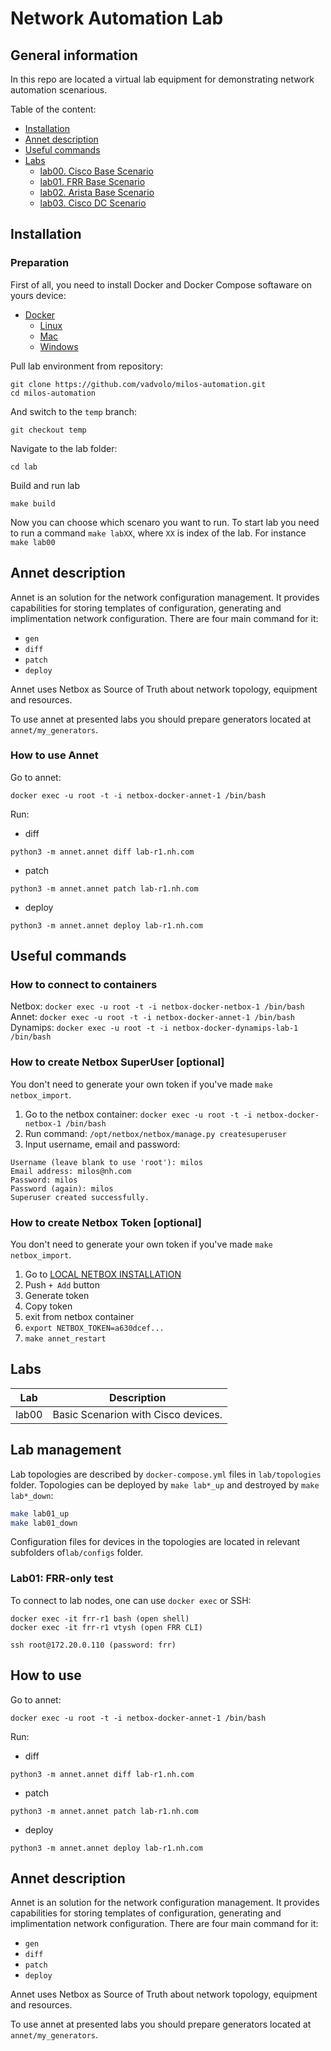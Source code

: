 # Network Automation Lab

## General information

In this repo are located a virtual lab equipment for demonstrating network automation scenarious.

Table of the content:
- [Installation](#installation)
- [Annet description](#annet-description)
- [Useful commands](#useful-commands)
- [Labs](#labs)
  - [lab00. Cisco Base Scenario](./topologies/lab00_cisco_base)
  - [lab01. FRR Base Scenario](./topologies/lab01_frr-only-test)
  - [lab02. Arista Base Scenario](./topologies/lab02_ceos-test)
  - [lab03. Cisco DC Scenario](./topologies/lab03_dc_cisco)

## Installation

### Preparation

First of all, you need to install Docker and Docker Compose softaware on yours device:

- [Docker](https://docs.docker.com/engine/install/)
  - [Linux](https://docs.docker.com/desktop/install/linux/)
  - [Mac](https://docs.docker.com/desktop/install/mac-install/)
  - [Windows](https://docs.docker.com/desktop/install/windows-install/)

Pull lab environment from repository:

```
git clone https://github.com/vadvolo/milos-automation.git
cd milos-automation
```

And switch to the `temp` branch:

```
git checkout temp
```

Navigate to the lab folder:

```
cd lab
```

Build and run lab

```
make build
```

Now you can choose which scenaro you want to run. To start lab you need to run a command `make labXX`, where `XX` is index of the lab. For instance `make lab00`

## Annet description

Annet is an solution for the network configuration management. It provides capabilities for storing templates of configuration, generating and implimentation network configuration. There are four main command for it:
- `gen`
- `diff`
- `patch`
- `deploy`

Annet uses Netbox as Source of Truth about network topology, equipment and resources.

To use annet at presented labs you should prepare generators located at `annet/my_generators`.

### How to use Annet

Go to annet:

```
docker exec -u root -t -i netbox-docker-annet-1 /bin/bash
```

Run:

- diff

```
python3 -m annet.annet diff lab-r1.nh.com
```

- patch

```
python3 -m annet.annet patch lab-r1.nh.com
```

- deploy

```
python3 -m annet.annet deploy lab-r1.nh.com
```

## Useful commands

### How to connect to containers

Netbox: `docker exec -u root -t -i netbox-docker-netbox-1 /bin/bash`
Annet: `docker exec -u root -t -i netbox-docker-annet-1 /bin/bash`
Dynamips: `docker exec -u root -t -i netbox-docker-dynamips-lab-1 /bin/bash`

### How to create Netbox SuperUser [optional]

You don't need to generate your own token if you've made `make netbox_import`.

1. Go to the netbox container: `docker exec -u root -t -i netbox-docker-netbox-1 /bin/bash`
2. Run command: `/opt/netbox/netbox/manage.py createsuperuser`
3. Input username, email and password:

```
Username (leave blank to use 'root'): milos
Email address: milos@nh.com
Password: milos
Password (again): milos
Superuser created successfully.
```

### How to create Netbox Token [optional]

You don't need to generate your own token if you've made `make netbox_import`.

1. Go to [LOCAL NETBOX INSTALLATION](http://localhost:8000/users/tokens/)
2. Push `+ Add` button
3. Generate token
4. Copy token
5. exit from netbox container
6. `export NETBOX_TOKEN=a630dcef...`
7. `make annet_restart`

## Labs

| Lab | Description |
|:---:|:-----------:|
| lab00 | Basic Scenarion with Cisco devices. |


## Lab management

Lab topologies are described by `docker-compose.yml` files in `lab/topologies` folder. Topologies can be deployed by `make lab*_up` and destroyed by `make lab*_down`:
```bash
make lab01_up
make lab01_down
```
Configuration files for devices in the topologies are located in relevant subfolders of`lab/configs` folder.

### Lab01: FRR-only test

To connect to lab nodes, one can use `docker exec` or SSH:
```
docker exec -it frr-r1 bash (open shell)
docker exec -it frr-r1 vtysh (open FRR CLI)

ssh root@172.20.0.110 (password: frr)
```

## How to use

Go to annet:

```
docker exec -u root -t -i netbox-docker-annet-1 /bin/bash
```

Run:

- diff

```
python3 -m annet.annet diff lab-r1.nh.com
```

- patch

```
python3 -m annet.annet patch lab-r1.nh.com
```

- deploy

```
python3 -m annet.annet deploy lab-r1.nh.com
```

## Annet description

Annet is an solution for the network configuration management. It provides capabilities for storing templates of configuration, generating and implimentation network configuration. There are four main command for it:
- `gen`
- `diff`
- `patch`
- `deploy`

Annet uses Netbox as Source of Truth about network topology, equipment and resources.

To use annet at presented labs you should prepare generators located at `annet/my_generators`.
